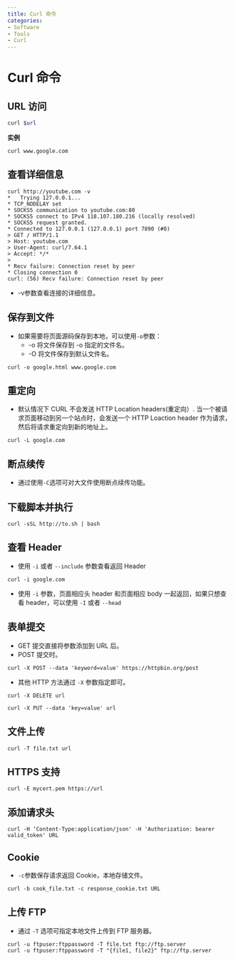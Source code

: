 ```yaml
---
title: Curl 命令
categories:
- Software
- Tools
- Curl
---
```

# Curl 命令

## URL 访问

```bash
curl $url
```

**实例**

```
curl www.google.com
```

## 查看详细信息

```shell
curl http://youtube.com -v
*   Trying 127.0.0.1...
* TCP_NODELAY set
* SOCKS5 communication to youtube.com:80
* SOCKS5 connect to IPv4 118.107.180.216 (locally resolved)
* SOCKS5 request granted.
* Connected to 127.0.0.1 (127.0.0.1) port 7890 (#0)
> GET / HTTP/1.1
> Host: youtube.com
> User-Agent: curl/7.64.1
> Accept: */*
>
* Recv failure: Connection reset by peer
* Closing connection 0
curl: (56) Recv failure: Connection reset by peer
```

- -v参数查看连接的详细信息。

## 保存到文件

- 如果需要将页面源码保存到本地，可以使用`-o`参数：
    - -o 将文件保存到 -o 指定的文件名。
    - -O 将文件保存到默认文件名。

```
curl -o google.html www.google.com
```

## 重定向

- 默认情况下 CURL 不会发送 HTTP Location headers(重定向）. 当一个被请求页面移动到另一个站点时，会发送一个 HTTP Loaction header 作为请求，然后将请求重定向到新的地址上。

```
curl -L google.com
```

## 断点续传

- 通过使用`-C`选项可对大文件使用断点续传功能。

## 下载脚本并执行

```
curl -sSL http://to.sh | bash
```

## 查看 Header

- 使用 `-i` 或者 `--include` 参数查看返回 Header

```
curl -i google.com
```

- 使用 `-i` 参数，页面相应头 header 和页面相应 body 一起返回，如果只想查看 header，可以使用 `-I` 或者 `--head`

## 表单提交

- GET 提交直接将参数添加到 URL 后。
- POST 提交时。

```
curl -X POST --data 'keyword=value' https://httpbin.org/post
```

- 其他 HTTP 方法通过 `-X` 参数指定即可。

```
curl -X DELETE url

curl -X PUT --data 'key=value' url
```

## 文件上传

```
curl -T file.txt url
```

## HTTPS 支持

```
curl -E mycert.pem https://url
```

## 添加请求头

```
curl -H ‘Content-Type:application/json' -H 'Authorization: bearer valid_token' URL
```

## Cookie

- `-c`参数保存请求返回 Cookie，本地存储文件。

```
curl -b cook_file.txt -c response_cookie.txt URL
```

## 上传 FTP

- 通过 `-T` 选项可指定本地文件上传到 FTP 服务器。

```
curl -u ftpuser:ftppassword -T file.txt ftp://ftp.server
curl -u ftpuser:ftppassword -T "{file1, file2}" ftp://ftp.server
```